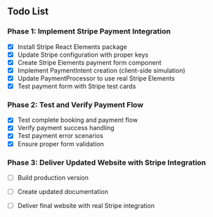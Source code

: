 ## Todo List

### Phase 1: Implement Stripe Payment Integration
- [x] Install Stripe React Elements package
- [x] Update Stripe configuration with proper keys
- [x] Create Stripe Elements payment form component
- [x] Implement PaymentIntent creation (client-side simulation)
- [x] Update PaymentProcessor to use real Stripe Elements
- [x] Test payment form with Stripe test cards

### Phase 2: Test and Verify Payment Flow
- [x] Test complete booking and payment flow
- [x] Verify payment success handling
- [x] Test payment error scenarios
- [x] Ensure proper form validation

### Phase 3: Deliver Updated Website with Stripe Integration
- [ ] Build production version
- [ ] Create updated documentation
- [ ] Deliver final website with real Stripe integration


